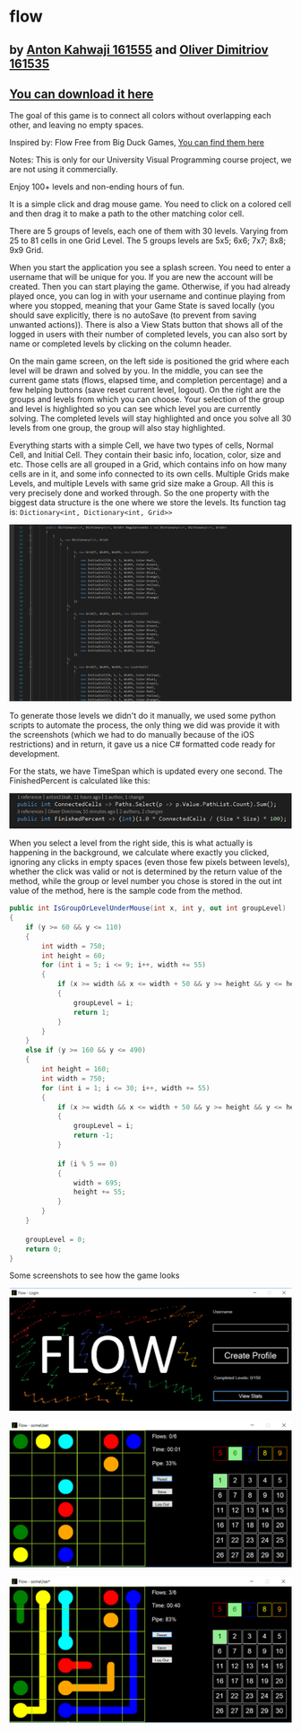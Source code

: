 # flow

## by [Anton Kahwaji 161555](https://github.com/anton31kah) and [Oliver Dimitriov 161535](https://github.com/voirtimid)

## [You can download it here](https://github.com/anton31kah/flow/releases)

The goal of this game is to connect all colors without overlapping each other, and leaving no empty spaces.

Inspired by: Flow Free from Big Duck Games, [You can find them here](https://www.bigduckgames.com/flowfree/)

Notes: This is only for our University Visual Programming course project, we are not using it commercially.

Enjoy 100+ levels and non-ending hours of fun.

It is a simple click and drag mouse game. You need to click on a colored cell and then drag it to make a path to the other matching color cell.

There are 5 groups of levels, each one of them with 30 levels. Varying from 25 to 81 cells in one Grid Level. The 5 groups levels are 5x5; 6x6; 7x7; 8x8; 9x9 Grid.

When you start the application you see a splash screen. You need to enter a username that will be unique for you. If you are new the account will be created. Then you can start playing the game. Otherwise, if you had already played once, you can log in with your username and continue playing from where you stopped, meaning that your Game State is saved locally (you should save explicitly, there is no autoSave (to prevent from saving unwanted actions)). There is also a View Stats button that shows all of the logged in users with their number of completed levels, you can also sort by name or completed levels by clicking on the column header.

On the main game screen, on the left side is positioned the grid where each level will be drawn and solved by you. In the middle, you can see the current game stats (flows, elapsed time, and completion percentage) and a few helping buttons (save reset current level, logout). On the right are the groups and levels from which you can choose. Your selection of the group and level is highlighted so you can see which level you are currently solving. The completed levels will stay highlighted and once you solve all 30 levels from one group, the group will also stay highlighted.

Everything starts with a simple Cell, we have two types of cells, Normal Cell, and Initial Cell. They contain their basic info, location, color, size and etc. Those cells are all grouped in a Grid, which contains info on how many cells are in it, and some info connected to its own cells. Multiple Grids make Levels, and multiple Levels with same grid size make a Group. All this is very precisely done and worked through. So the one property with the biggest data structure is the one where we store the levels. Its function tag is: `Dictionary<int, Dictionary<int, Grid>>`

![Dictionary<int, Dictionary<int, Grid>>](https://github.com/anton31kah/flow/blob/master/Screenshot_1.png)

To generate those levels we didn't do it manually, we used some python scripts to automate the process, the only thing we did was provide it with the screenshots (which we had to do manually because of the iOS restrictions) and in return, it gave us a nice C# formatted code ready for development.

For the stats, we have TimeSpan which is updated every one second. The FinishedPercent is calculated like this:

![FinishedPercent calculation](https://github.com/anton31kah/flow/blob/master/Screenshot_2.png)

When you select a level from the right side, this is what actually is happening in the background, we calculate where exactly you clicked, ignoring any clicks in empty spaces (even those few pixels between levels), whether the click was valid or not is determined by the return value of the method, while the group or level number you chose is stored in the out int value of the method, here is the sample code from the method.

```csharp
public int IsGroupOrLevelUnderMouse(int x, int y, out int groupLevel)
{
    if (y >= 60 && y <= 110)
    {
        int width = 750;
        int height = 60;
        for (int i = 5; i <= 9; i++, width += 55)
        {
            if (x >= width && x <= width + 50 && y >= height && y <= height + 50)
            {
                groupLevel = i;
                return 1;
            }
        }
    }
    else if (y >= 160 && y <= 490)
    {
        int height = 160;
        int width = 750;
        for (int i = 1; i <= 30; i++, width += 55)
        {
            if (x >= width && x <= width + 50 && y >= height && y <= height + 50)
            {
                groupLevel = i;
                return -1;
            }

            if (i % 5 == 0)
            {
                width = 695;
                height += 55;
            }
        }
    }

    groupLevel = 0;
    return 0;
}
```

Some screenshots to see how the game looks

![Splashscreen](https://github.com/anton31kah/flow/blob/master/Screenshot_3.png)

![Main game](https://github.com/anton31kah/flow/blob/master/Screenshot_4.png)

![In game](https://github.com/anton31kah/flow/blob/master/Screenshot_5.png)